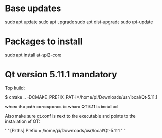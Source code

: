 # Base updates
sudo apt update
sudo apt upgrade
sudo apt dist-upgrade
sudo rpi-update

# Packages to install
sudo apt install at-spi2-core

# Qt version 5.11.1 mandatory

Top build:

$ cmake .. -DCMAKE_PREFIX_PATH=/home/pi/Downloads/usr/local/Qt-5.11.1

where the path corresponds to where QT 5.11 is installed

Also make sure qt.conf is next to the executable and points to the installation of QT:

'''
[Paths]
Prefix = /home/pi/Downloads/usr/local/Qt-5.11.1
'''
